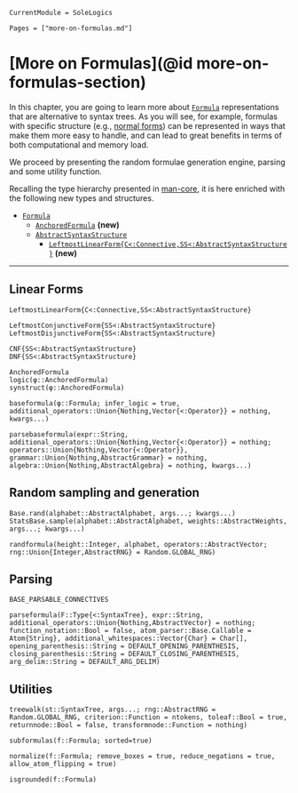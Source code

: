 ```@meta
CurrentModule = SoleLogics
```

```@contents
Pages = ["more-on-formulas.md"]
```

# [More on Formulas](@id more-on-formulas-section)
In this chapter, you are going to learn more about [`Formula`](@ref) representations that are alternative to syntax trees. As you will see, for example, formulas with specific structure (e.g., [normal forms](https://en.wikipedia.org/wiki/Canonical_normal_form)) can be represented in ways that make them more easy to handle, and can lead to great benefits in terms of both computational and memory load.

We proceed by presenting the random formulae generation engine, parsing and some utility function.

Recalling the type hierarchy presented in [man-core](@ref), it is here enriched with the following new types and structures.

- [`Formula`](@ref)
    - [`AnchoredFormula`](@ref) **(new)**
    - [`AbstractSyntaxStructure`](@ref)
        - [`LeftmostLinearForm{C<:Connective,SS<:AbstractSyntaxStructure}`](@ref) **(new)**
---

## Linear Forms
```@docs
LeftmostLinearForm{C<:Connective,SS<:AbstractSyntaxStructure}

LeftmostConjunctiveForm{SS<:AbstractSyntaxStructure}
LeftmostDisjunctiveForm{SS<:AbstractSyntaxStructure}

CNF{SS<:AbstractSyntaxStructure}
DNF{SS<:AbstractSyntaxStructure}
```

```@docs
AnchoredFormula
logic(φ::AnchoredFormula)
synstruct(φ::AnchoredFormula)

baseformula(φ::Formula; infer_logic = true, additional_operators::Union{Nothing,Vector{<:Operator}} = nothing, kwargs...)

parsebaseformula(expr::String, additional_operators::Union{Nothing,Vector{<:Operator}} = nothing; operators::Union{Nothing,Vector{<:Operator}}, grammar::Union{Nothing,AbstractGrammar} = nothing, algebra::Union{Nothing,AbstractAlgebra} = nothing, kwargs...)
```

## Random sampling and generation

```@docs
Base.rand(alphabet::AbstractAlphabet, args...; kwargs...)
StatsBase.sample(alphabet::AbstractAlphabet, weights::AbstractWeights, args...; kwargs...)

randformula(height::Integer, alphabet, operators::AbstractVector; rng::Union{Integer,AbstractRNG} = Random.GLOBAL_RNG)
```

## Parsing

```@docs
BASE_PARSABLE_CONNECTIVES

parseformula(F::Type{<:SyntaxTree}, expr::String, additional_operators::Union{Nothing,AbstractVector} = nothing; function_notation::Bool = false, atom_parser::Base.Callable = Atom{String}, additional_whitespaces::Vector{Char} = Char[], opening_parenthesis::String = DEFAULT_OPENING_PARENTHESIS, closing_parenthesis::String = DEFAULT_CLOSING_PARENTHESIS, arg_delim::String = DEFAULT_ARG_DELIM)
```

## Utilities

```@docs
treewalk(st::SyntaxTree, args...; rng::AbstractRNG = Random.GLOBAL_RNG, criterion::Function = ntokens, toleaf::Bool = true, returnnode::Bool = false, transformnode::Function = nothing)

subformulas(f::Formula; sorted=true)

normalize(f::Formula; remove_boxes = true, reduce_negations = true, allow_atom_flipping = true)

isgrounded(f::Formula)
```
